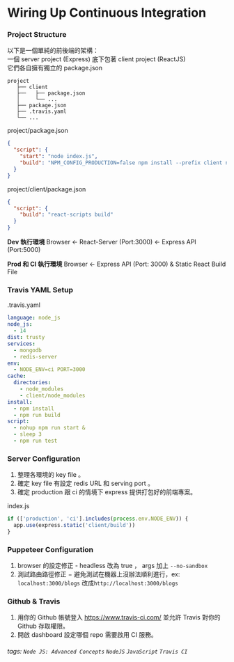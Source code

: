 # Wiring Up Continuous Integration

### Project Structure

以下是一個單純的前後端的架構：<br/>
一個 server project (Express) 底下包著 client project (ReactJS)<br/>
它們各自擁有獨立的 package.json

```
project
   ├── client
   ├──   ├── package.json
   │     └── ...
   ├── package.json
   ├── .travis.yaml
   └── ...
```

project/package.json

```json
{
  "script": {
    "start": "node index.js",
    "build": "NPM_CONFIG_PRODUCTION=false npm install --prefix client npm run build --prefix client"
  }
}
```

project/client/package.json

```json
{
  "script": {
    "build": "react-scripts build"
  }
}
```

**Dev 執行環境**
Browser <- React-Server (Port:3000) <- Express API (Port:5000)

**Prod 和 CI 執行環境**
Browser <- Express API (Port: 3000) & Static React Build File

### Travis YAML Setup

.travis.yaml

```yaml
language: node_js
node_js:
  - 14
dist: trusty
services:
  - mongodb
  - redis-server
env:
  - NODE_ENV=ci PORT=3000
cache:
  directories:
    - node_modules
    - client/node_modules
install:
  - npm install
  - npm run build
script:
  - nohup npm run start &
  - sleep 3
  - npm run test
```

### Server Configuration

1. 整理各環境的 key file 。
2. 確定 key file 有設定 redis URL 和 serving port 。
3. 確定 production 跟 ci 的情境下 express 提供打包好的前端專案。

index.js

```javascript
if (['production', 'ci'].includes(process.env.NODE_ENV)) {
  app.use(express.static('client/build'))
}
```

### Puppeteer Configuration

1. browser 的設定修正 - headless 改為 true ， args 加上 `--no-sandbox`
2. 測試路由路徑修正 − 避免測試在機器上沒辦法順利進行，ex: `localhost:3000/blogs` 改成`http://localhost:3000/blogs`

### Github & Travis

1. 用你的 Github 帳號登入 https://www.travis-ci.com/ 並允許 Travis 對你的 Github 存取權限。
2. 開啟 dashboard 設定哪個 repo 需要啟用 CI 服務。

###### tags: `Node JS: Advanced Concepts` `NodeJS` `JavaScript` `Travis CI`
